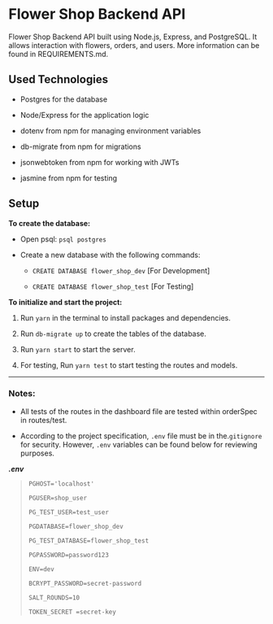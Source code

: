 
# Flower Shop Backend API

  

Flower Shop Backend API built using Node.js, Express, and PostgreSQL. It allows interaction with flowers, orders, and users. More information can be found in REQUIREMENTS.md.

  

## Used Technologies

- Postgres for the database

- Node/Express for the application logic

- dotenv from npm for managing environment variables

- db-migrate from npm for migrations

- jsonwebtoken from npm for working with JWTs

- jasmine from npm for testing

  
  

## Setup

**To create the database:**

   - Open psql: `psql postgres`

   - Create a new database with the following commands:

      - `CREATE DATABASE flower_shop_dev`   [For Development]

     - `CREATE DATABASE flower_shop_test` [For Testing]

**To initialize and start the project:**

1. Run `yarn` in the terminal to install packages and dependencies.

2. Run `db-migrate up` to create the tables of the database.

3. Run `yarn start` to start the server.

4. For testing, Run `yarn test` to start testing the routes and models.

  ---

### Notes:

- All tests of the routes in the dashboard file are tested within orderSpec in routes/test.

- According to the project specification, `.env` file must be in the.`gitignore` for security. However, `.env` variables can be found below for reviewing purposes.


***.env***
>     PGHOST='localhost'
>
>     PGUSER=shop_user
>     
>     PG_TEST_USER=test_user
>     
>     PGDATABASE=flower_shop_dev
>     
>     PG_TEST_DATABASE=flower_shop_test
>     
>     PGPASSWORD=password123
>     
>     ENV=dev
>     
>     BCRYPT_PASSWORD=secret-password
>     
>     SALT_ROUNDS=10
> 
>     TOKEN_SECRET =secret-key
